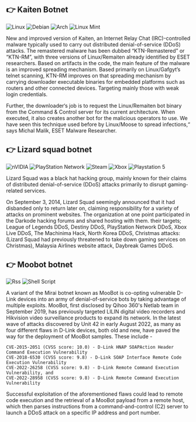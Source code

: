 ## 👉 Kaiten Botnet
![Linux](https://img.shields.io/badge/Linux-FCC624?style=for-the-badge&logo=linux&logoColor=black) ![Debian](https://img.shields.io/badge/Debian-D70A53?style=for-the-badge&logo=debian&logoColor=white) ![Arch](https://img.shields.io/badge/Arch%20Linux-1793D1?logo=arch-linux&logoColor=fff&style=for-the-badge) ![Linux Mint](https://img.shields.io/badge/Linux%20Mint-87CF3E?style=for-the-badge&logo=Linux%20Mint&logoColor=white)

New and improved version of Kaiten, an Internet Relay Chat (IRC)-controlled malware typically used to carry out distributed denial-of-service (DDoS) attacks. The remastered malware has been dubbed “KTN-Remastered” or “KTN-RM”, with three versions of Linux/Remaiten already identified by ESET researchers. Based on artifacts in the code, the main feature of the malware is an improved spreading mechanism.
Based primarily on Linux/Gafgyt’s telnet scanning, KTN-RM improves on that spreading mechanism by carrying downloader executable binaries for embedded platforms such as routers and other connected devices. Targeting mainly those with weak login credentials.

Further, the downloader‘s job is to request the Linux/Remaiten bot binary from the Command & Control server for its current architecture. When executed, it also creates another bot for the malicious operators to use. We have seen this technique used before by Linux/Moose to spread infections,“ says Michal Malík, ESET Malware Researcher.

## 👉 Lizard squad botnet
![nVIDIA](https://img.shields.io/badge/nVIDIA-%2376B900.svg?style=for-the-badge&logo=nVIDIA&logoColor=white) ![PlayStation Network](https://img.shields.io/badge/PSN-%230070D1.svg?style=for-the-badge&logo=Playstation&logoColor=white) ![Steam](https://img.shields.io/badge/steam-%23000000.svg?style=for-the-badge&logo=steam&logoColor=white) ![Xbox](https://img.shields.io/badge/xbox-%23107C10.svg?style=for-the-badge&logo=xbox&logoColor=white) ![Playstation 5](https://img.shields.io/badge/Playstation%205-003791?style=for-the-badge&logo=playstation-5&logoColor=white)

Lizard Squad was a black hat hacking group, mainly known for their claims of distributed denial-of-service (DDoS) attacks primarily to disrupt gaming-related services.

On September 3, 2014, Lizard Squad seemingly announced that it had disbanded only to return later on, claiming responsibility for a variety of attacks on prominent websites. The organization at one point participated in the Darkode hacking forums and shared hosting with them. their targets;
League of Legends DDoS,
Destiny DDoS,
PlayStation Network DDoS,
Xbox Live DDoS,
The Machinima Hack,
North Korea DDoS,
Christmas attacks:
(Lizard Squad had previously threatened to take down gaming services on Christmas),
Malaysia Airlines website attack,
Daybreak Games DDoS.

## 👉 Moobot botnet
![Rss](https://img.shields.io/badge/rss-F88900?style=for-the-badge&logo=rss&logoColor=white) ![Shell Script](https://img.shields.io/badge/shell_script-%23121011.svg?style=for-the-badge&logo=gnu-bash&logoColor=white)

A variant of the Mirai botnet known as MooBot is co-opting vulnerable D-Link devices into an army of denial-of-service bots by taking advantage of multiple exploits. MooBot, first disclosed by Qihoo 360's Netlab team in September 2019, has previously targeted LILIN digital video recorders and Hikvision video surveillance products to expand its network. In the latest wave of attacks discovered by Unit 42 in early August 2022, as many as four different flaws in D-Link devices, both old and new, have paved the way for the deployment of MooBot samples. These include -

    CVE-2015-2051 (CVSS score: 10.0) - D-Link HNAP SOAPAction Header Command Execution Vulnerability
    CVE-2018-6530 (CVSS score: 9.8) - D-Link SOAP Interface Remote Code Execution Vulnerability
    CVE-2022-26258 (CVSS score: 9.8) - D-Link Remote Command Execution Vulnerability, and
    CVE-2022-28958 (CVSS score: 9.8) - D-Link Remote Command Execution Vulnerability
    
Successful exploitation of the aforementioned flaws could lead to remote code execution and the retrieval of a MooBot payload from a remote host, which then parses instructions from a command-and-control (C2) server to launch a DDoS attack on a specific IP address and port number.
